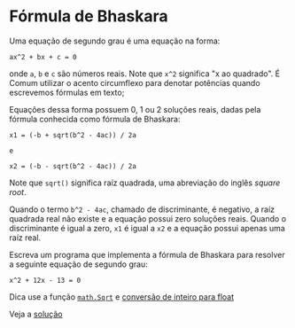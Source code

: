 # Fórmula de Bhaskara

Uma equação de segundo grau é uma equação na forma:

```
ax^2 + bx + c = 0
```

onde `a`, `b` e `c` são números reais. Note que `x^2` significa "x ao quadrado".
É Comum utilizar o acento circumflexo para denotar potências quando escrevemos
fórmulas em texto;

Equações dessa forma possuem 0, 1 ou 2 soluções reais, dadas pela fórmula
conhecida como fórmula de Bhaskara:

```
x1 = (-b + sqrt(b^2 - 4ac)) / 2a

e

x2 = (-b - sqrt(b^2 - 4ac)) / 2a

```

Note que `sqrt()` significa raíz quadrada, uma abreviação do inglês
<em>square root</em>.

Quando o termo `b^2 - 4ac`, chamado de discriminante, é negativo, a raíz
quadrada real não existe e a equação possui zero soluções reais. Quando o
discriminante é igual a zero, `x1` é igual a `x2` e a equação possui apenas uma
raíz real.

Escreva um programa que implementa a fórmula de Bhaskara para resolver a
seguinte equação de segundo grau:

```
x^2 + 12x - 13 = 0
```

Dica use a função [`math.Sqrt`](https://pkg.go.dev/math#Sqrt) e [conversão de inteiro para float](https://www.digitalocean.com/community/tutorials/how-to-convert-data-types-in-go-pt#convertendo-os-numeros-inteiros-em-floats)

Veja a [solução](./solucoes/00-bhaskara.go)
